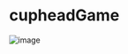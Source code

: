 ﻿# cupheadGame

![image](https://user-images.githubusercontent.com/66747791/189533655-90ab3e46-b454-45f2-9094-b0d89c42e1ce.png)
